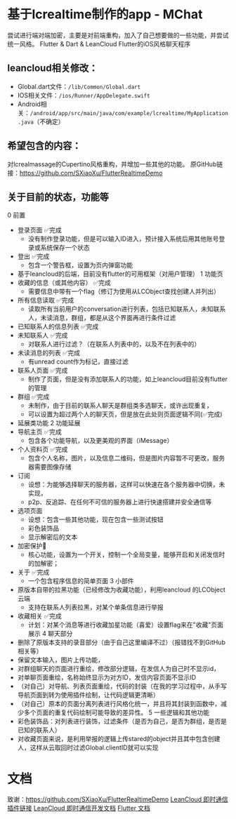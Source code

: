 # 基于lcrealtime制作的app - MChat

尝试进行端对端加密，主要是对前端重构，加入了自己想要做的一些功能，并尝试统一风格。
Flutter & Dart & LeanCloud
Flutter的iOS风格聊天程序

## leancloud相关修改：
 - Global.dart文件：`/lib/Common/Global.dart`
 - IOS相关文件：`/ios/Runner/AppDelegate.swift`
 - Android相关：`/android/app/src/main/java/com/example/lcrealtime/MyApplication.java`（不确定）

## 希望包含的内容：
对lcrealmassage的Cupertino风格重构，并增加一些其他的功能。
原GitHub链接：https://github.com/SXiaoXu/FlutterRealtimeDemo

## 关于目前的状态，功能等
0 前置
   - 登录页面              ✅完成
     - 没有制作登录功能，但是可以输入ID进入，预计接入系统后用其他账号登录或系统保存一个状态
   - 登出                 ✅完成
     - 包含一个警告框，设置为页内弹窗功能
   - 基于leancloud的后端，目前没有flutter的可用框架（对用户管理）
1 功能页
   - 收藏的信息（或其他内容） ✅完成
     - 需要信息中带有一个flag（修订为使用从LCObject查找创建人并列出）
   - 所有信息读取           ✅完成 
     - 读取所有当前用户的conversation进行列表，包括已知联系人，未知联系人，未读消息，群组，都是从这个界面再进行条件过滤
   - 已知联系人的信息列表    ✅完成
   - 未知联系人            ✅完成
     - 对联系人进行过滤？（在联系人列表中的，以及不在列表中的）
   - 未读消息的列表         ✅完成
     - 有unread count作为标记，直接过滤
   - 联系人页面            ✅完成
     - 制作了页面，但是没有添加联系人的功能，如上leancloud目前没有flutter的管理
   - 群组                  ✅完成
     - 未制作，由于目前的联系人聊天是群组类多选聊天，或许出现重复，
     - 可以设置为超过两个人的聊天页，但是放在此处则页面逻辑不同(✅完成)
   - 延展类功能
2 功能延展
   - 导航主页              ✅完成
     - 包含各个功能导航，以及更美观的界面（iMessage）
   - 个人资料页            ✅完成
     - 包含个人名称，图片，以及信息二维码，但是图片内容暂不可更改，服务器需要图像存储
   - 订阅
     - 设想：为能够选择聊天的服务器，这样可以快速在各个服务器中切换，未实现，
     - p2p、反追踪、在任何不可信的服务器上进行快速搭建并安全通信等
   - 选项页面
     - 设想：包含一些其他功能，现在包含一些测试按钮
     - 彩色装饰品
     - 显示解密后的文本
   - 加密保护🌟
     - 核心功能，设置为一个开关，控制一个全局变量，能够开启和关闭发信时的加解密；
   - 关于                 ✅完成
     - 一个包含程序信息的简单页面
3 小部件
   - 原版本自带的拉黑功能（已经修改为收藏功能），利用leancloud 的LCObject 云端
     - 支持在联系人列表拉黑，对某个单条信息进行举报
   - 收藏相关              ✅完成
     - 计划：对某个消息等进行收藏加星功能（喜爱）设置flag来在"收藏"页面展示
4 聊天部分
   - 删除了原版本支持的录音部分（由于自己这里编译不过）（报错找不到GitHub相关等）
   - 保留文本输入，图片上传功能，
   - 对群组聊天的页面进行重绘，修改部分逻辑，在发信人为自己时不显示id，
   - 对单聊页面重绘，名称始终显示为对方ID，发信内容页面不显示ID
   - （对自己）对导航、列表页面重绘，代码的封装（在我的学习过程中，从手写导航页面到转为使用插件绘制，让代码逻辑更清晰）
   - （对自己）原本的页面分离列表进行风格化统一，并且将其封装到函数中，减少多个页面的重复代码绘制可能导致的差异性。
5 一些逻辑和其他功能
   - 彩色装饰品：对列表进行装饰，过滤条件（是否为自己，是否为群组，是否是已知的联系人）
   - 对收藏页面来说，是利用举报的逻辑上传stared的object并且其中包含创建人，这样从云取回时过滤Global.clientID就可以实现


# 文档
致谢：https://github.com/SXiaoXu/FlutterRealtimeDemo
[LeanCloud 即时通信插件链接](https://pub.dev/packages/leancloud_official_plugin#leancloud_official_plugin)
[LeanCloud 即时通信开发文档](https://leancloud.cn/docs/#%E5%8D%B3%E6%97%B6%E9%80%9A%E8%AE%AF)
[Flutter 文档](https://flutter.dev/docs)
   


    